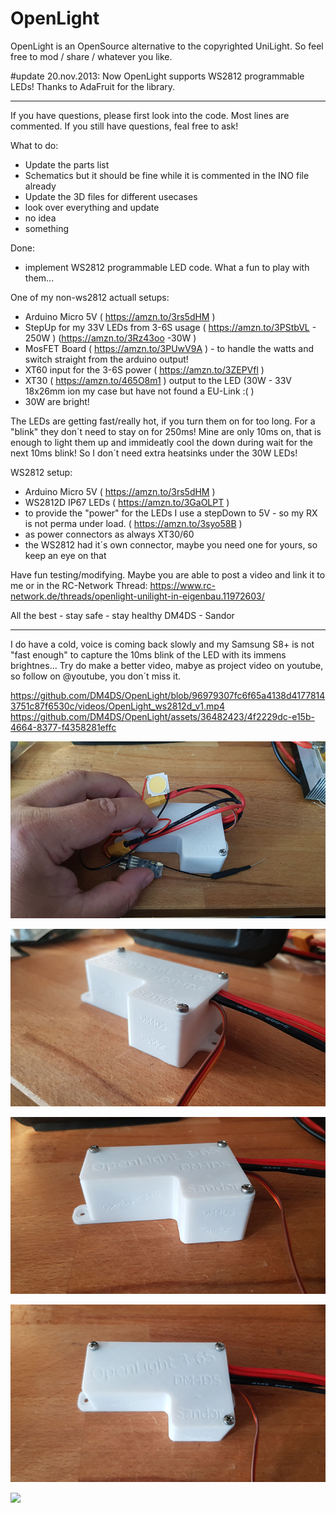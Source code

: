 # OpenLight
OpenLight is an OpenSource alternative to the copyrighted UniLight.
So feel free to mod / share / whatever you like.

#update 20.nov.2013:
Now OpenLight supports WS2812 programmable LEDs!
Thanks to AdaFruit for the library.
_________________________________________
If you have questions, please first look into the code. Most lines are commented.
If you still have questions, feal free to ask!

What to do:
- Update the parts list
- Schematics but it should be fine while it is commented in the INO file already
- Update the 3D files for different usecases
- look over everything and update
- no idea
- something

Done:
- implement WS2812 programmable LED code. What a fun to play with them...



One of my non-ws2812 actuall setups:
- Arduino Micro 5V ( https://amzn.to/3rs5dHM )
- StepUp for my 33V LEDs from 3-6S usage ( https://amzn.to/3PStbVL - 250W ) (https://amzn.to/3Rz43oo -30W )
- MosFET Board ( https://amzn.to/3PUwV9A ) - to handle the watts and switch straight from the arduino output!
- XT60 input for the 3-6S power ( https://amzn.to/3ZEPVfl )
- XT30 ( https://amzn.to/465O8m1 ) output to the LED (30W - 33V 18x26mm ion my case but have not found a EU-Link :( )
- 30W are bright!

The LEDs are getting fast/really hot, if you turn them on for too long. For a "blink" they don´t need to stay on for 250ms!
Mine are only 10ms on, that is enough to light them up and immideatly cool the down during wait for the next 10ms blink!
So I don´t need extra heatsinks under the 30W LEDs!

WS2812 setup:
- Arduino Micro 5V ( https://amzn.to/3rs5dHM )
- WS2812D IP67 LEDs ( https://amzn.to/3GaOLPT )
- to provide the "power" for the LEDs I use a stepDown to 5V - so my RX is not perma under load. ( https://amzn.to/3syo58B )
- as power connectors as always XT30/60
- the WS2812 had it´s own connector, maybe you need one for yours, so keep an eye on that

Have fun testing/modifying. Maybe you are able to post a video and link it to me or in the RC-Network Thread:
https://www.rc-network.de/threads/openlight-unilight-in-eigenbau.11972603/

All the best - stay safe - stay healthy
DM4DS - Sandor

______________________________________________________
I do have a cold, voice is coming back slowly and my Samsung S8+ is not "fast enough" to capture the 10ms blink of the LED with its immens brightnes...
Try do make a better video, mabye as project video on youtube, so follow on @youtube, you don´t miss it.

https://github.com/DM4DS/OpenLight/blob/96979307fc6f65a4138d41778143751c87f6530c/videos/OpenLight_ws2812d_v1.mp4
https://github.com/DM4DS/OpenLight/assets/36482423/4f2229dc-e15b-4664-8377-f4358281effc

 
![image description](3Dcasepics/V2case_all.jpg)

![image description](3Dcasepics/V2case_cableside.jpg)

![image description](3Dcasepics/V2case_front.jpg)

![image description](3Dcasepics/V2case_top.jpg)

![](https://komarev.com/ghpvc/?username=DM4DS)
